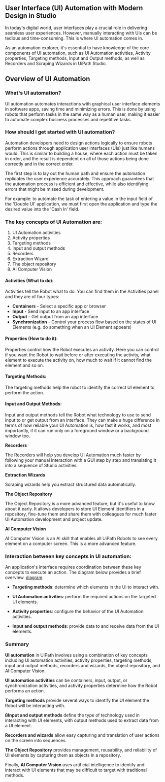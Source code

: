## User Interface (UI) Automation with Modern Design in Studio

In today's digital world, user interfaces play a crucial role in delivering seamless user experiences. However, manually interacting with UIs can be tedious and time-consuming. This is where UI automation comes in.

As an automation explorer, it's essential to have knowledge of the core components of UI automation, such as UI Automation activities, Activity properties, Targeting methods, Input and Output methods, as well as Recorders and Scraping Wizards in UiPath Studio.

## Overview of UI Automation

### What's UI automation?

UI automation automates interactions with graphical user interface elements in software apps, saving time and minimizing errors. This is done by using robots that perform tasks in the same way as a human user, making it easier to automate complex business processes and repetitive tasks.

### How should I get started with UI automation? 

Automation developers need to design actions logically to ensure robots perform actions through application user interfaces (UIs) just like humans would. This is similar to building a house, where each action must be taken in order, and the result is dependent on all of those actions being done correctly and in the correct order.

The first step is to lay out the human path and ensure the automation replicates the user experience accurately. This approach guarantees that the automation process is efficient and effective, while also identifying errors that might be missed during development.

For example: to automate the task of entering a value in the input field of the 'Double UI' application, we must first open the application and type the desired value into the 'Cash In' field.

### The key concepts of UI Automation are:

1.  UI Automation activities
2.  Activity properties
3.  Targeting methods
4.  Input and output methods
5.  Recorders
6.  Extraction Wizard
7.  The object repository
8.  AI Computer Vision

#### Activities (What to do):

Activities tell the Robot what to do. You can find them in the Activities panel and they are of four types:

- **Containers** - Select a specific app or browser
- **Input** - Send input to an app interface
- **Output** - Get output from an app interface
- **Synchronization** - Control your process flow based on the states of UI Elements (e.g. do something when an UI Element appears)

#### Properties (How to do it):

Properties control how the Robot executes an activity. Here you can control if you want the Robot to wait before or after executing the activity, what element to execute the activity on, how much to wait if it cannot find the element and so on.

#### Targeting Methods:

The targeting methods help the robot to identify the correct UI element to perform the action.

#### Input and Output Methods:

Input and output methods tell the Robot what technology to use to send input to or get output from an interface. They can make a huge difference in terms of how reliable your UI Automation is, how fast it works, and most importantly, if it can run only on a foreground window or a background window too.

**Recorders**

The Recorders will help you develop UI Automation much faster by following your manual interaction with a GUI step by step and translating it into a sequence of Studio activities.

**Extraction Wizards**

Scraping wizards help you extract structured data automatically.

**The Object Repository**

The Object Repository is a more advanced feature, but it's useful to know about it early. It allows developers to store UI Element identifiers in a repository, fine-tune them and share them with colleagues for much faster UI Automation development and project update.

**AI Computer Vision**

AI Computer Vision is an AI skill that enables all UiPath Robots to see every element on a computer screen. This is a more advanced feature.

### Interaction between key concepts in UI automation: 

An application's interface requires coordination between these key concepts to execute an action. The diagram below provides a brief overview.
[diagram]()

- **Targeting methods**: determine which elements in the UI to interact with.

- **UI Automation activities**: perform the required actions on the targeted UI elements.

- **Activity properties**: configure the behavior of the UI Automation activities.

- **Input and output methods**: provide data to and receive data from the UI elements.

### Summary

**UI automation** in UiPath involves using a combination of key concepts including UI automation activities, activity properties, targeting methods, input and output methods, recorders and wizards, the object repository, and AI Computer Vision.

**UI automation activities** can be containers, input, output, or synchronization activities, and activity properties determine how the Robot performs an action.

**Targeting methods** provide several ways to identify the UI element the Robot will be interacting with.

**ßInput and output methods** define the type of technology used in interacting with UI elements, with output methods used to extract data from a UI element.

**Recorders and wizards** allow easy capturing and translation of user actions on the screen into sequences.

**The Object Repository** provides management, reusability, and reliability of UI elements by capturing them as objects in a repository.

Finally, **AI Computer Vision** uses artificial intelligence to identify and interact with UI elements that may be difficult to target with traditional methods.
